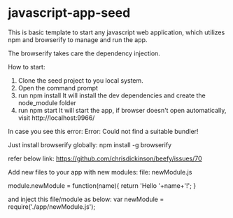 # javascript-app-seed
This is basic template to start any javascript web application, which utilizes npm and browserify to manage and run the app. 

The browserify takes care the dependency injection.

How to start:

1. Clone the seed project to you local system.
2. Open the command prompt
2. run npm install
 It will install the dev dependencies and create the node_module folder
3. run npm start
 It will start the app, if browser doesn't open automatically, visit http://localhost:9966/ 

In case you see this error:
Error: Could not find a suitable bundler!


Just install browserify globally:
npm install -g browserify

refer below link:
https://github.com/chrisdickinson/beefy/issues/70


Add new files to your app with new modules:
file: newModule.js

module.newModule = function(name){
	return 'Hello '+name+'!';
}

and inject this file/module as below:
var newModule = require('./app/newModule.js');
